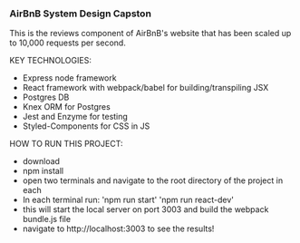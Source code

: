 ### AirBnB System Design Capston ###

This is the reviews component  of AirBnB's website that has been scaled up to 10,000 requests per second.

KEY TECHNOLOGIES:
- Express node framework
- React framework with webpack/babel for building/transpiling JSX
- Postgres DB
- Knex ORM for Postgres
- Jest and Enzyme for testing
- Styled-Components for CSS in JS

HOW TO RUN THIS PROJECT:
- download
- npm install
- open two terminals and navigate to the root directory of the project in each
- In each terminal run:
	'npm run start'
	'npm run react-dev'
- this will start the local server on port 3003 and build the webpack bundle.js file
- navigate to http://localhost:3003 to see the results!
